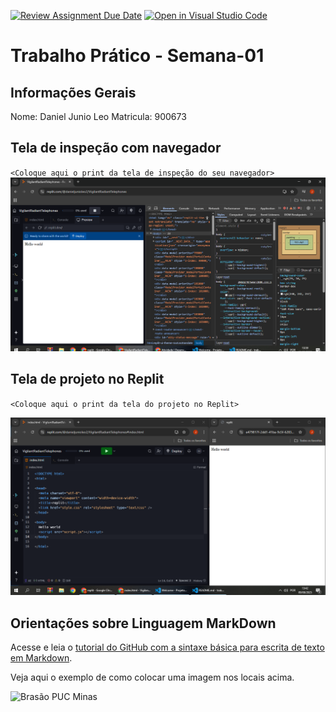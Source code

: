 [![Review Assignment Due Date](https://classroom.github.com/assets/deadline-readme-button-22041afd0340ce965d47ae6ef1cefeee28c7c493a6346c4f15d667ab976d596c.svg)](https://classroom.github.com/a/KTA8mvsy)
[![Open in Visual Studio Code](https://classroom.github.com/assets/open-in-vscode-2e0aaae1b6195c2367325f4f02e2d04e9abb55f0b24a779b69b11b9e10269abc.svg)](https://classroom.github.com/online_ide?assignment_repo_id=20053796&assignment_repo_type=AssignmentRepo)
# Trabalho Prático - Semana-01

## Informações Gerais

Nome: Daniel Junio Leo
Matricula: 900673

## Tela de inspeção com navegador

`<Coloque aqui o print da tela de inspeção do seu navegador>`
![Ferramente do desenvolvedor](images/Print_tela_ferramenta_dev.PNG)

## Tela de projeto no Replit

`<Coloque aqui o print da tela do projeto no Replit>`

![Hello World replit](images/Print_Tela_replit.PNG)


## Orientações sobre Linguagem MarkDown

Acesse e leia o [tutorial do GitHub com a sintaxe básica para escrita de texto em Markdown](https://docs.github.com/pt/get-started/writing-on-github/getting-started-with-writing-and-formatting-on-github/basic-writing-and-formatting-syntax).

Veja aqui o exemplo de como colocar uma imagem nos locais acima. 

![Brasão PUC Minas](images/brasao_puc.png)
